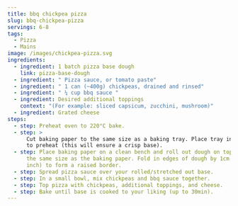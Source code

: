 ```yaml
---
title: bbq chickpea pizza
slug: bbq-chickpea-pizza
servings: 6-8
tags:
  - Pizza
  - Mains
image: /images/chickpea-pizza.svg
ingredients:
  - ingredient: 1 batch pizza base dough
    link: pizza-base-dough
  - ingredient: " Pizza sauce, or tomato paste"
  - ingredient: " 1 can (~400g) chickpeas, drained and rinsed"
  - ingredient: " ¼ cup bbq sauce "
  - ingredient: Desired additional toppings
    context: "(For example: sliced capsicum, zucchini, mushroom)"
  - ingredient: Grated cheese
steps:
  - step: Preheat oven to 220°C bake.
  - step: >
      Cut baking paper to the same size as a baking tray. Place tray in the oven
      to preheat (this will ensure a crisp base). 
  - step: Place baking paper on a clean bench and roll out dough on top until it is
      the same size as the baking paper. Fold in edges of dough by 1cm (1/2
      inch) to form a raised border.
  - step: Spread pizza sauce over your rolled/stretched out base.
  - step: In a small bowl, mix chickpeas and bbq sauce together.
  - step: Top pizza with chickpeas, additional toppings, and cheese.
  - step: Bake until base is cooked to your liking (up to 30min).
---
```

